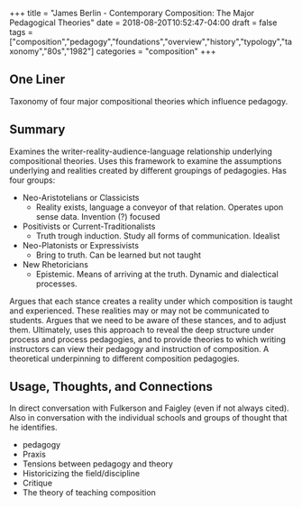 +++
title = "James Berlin - Contemporary Composition: The Major Pedagogical Theories"
date = 2018-08-20T10:52:47-04:00
draft = false
tags = ["composition","pedagogy","foundations","overview","history","typology","taxonomy","80s","1982"]
categories = "composition"
+++
## One Liner
Taxonomy of four major compositional theories which influence pedagogy.

## Summary
Examines the writer-reality-audience-language relationship underlying compositional theories. Uses this framework to examine the assumptions underlying and realities created by different groupings of pedagogies. Has four groups:

- Neo-Aristotelians or Classicists
  - Reality exists, language a conveyor of that relation. Operates upon sense data. Invention (?) focused
- Positivists or Current-Traditionalists
  - Truth trough induction. Study all forms of communication. Idealist
- Neo-Platonists or Expressivists
  - Bring to truth. Can be learned but not taught
- New Rhetoricians
  - Epistemic. Means of arriving at the truth. Dynamic and dialectical processes.

Argues that each stance creates a reality under which composition is taught and experienced. These realities may or may not be communicated to students. Argues that we need to be aware of these stances, and to adjust them. Ultimately, uses this approach to reveal the deep structure under process and process pedagogies, and to provide theories to which writing instructors can view their pedagogy and instruction of composition. A theoretical underpinning to different composition pedagogies.

## Usage, Thoughts, and Connections
In direct conversation with Fulkerson and Faigley (even if not always cited). Also in conversation with the individual schools and groups of thought that he identifies.
- pedagogy
- Praxis
- Tensions between pedagogy and theory
- Historicizing the field/discipline
- Critique
- The theory of teaching composition
